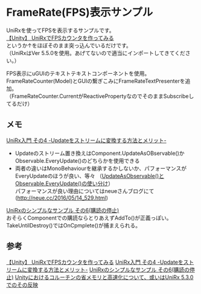 # FrameRate(FPS)表示サンプル
UniRxを使ってFPSを表示するサンプルです。  
[【Unity】 UniRxでFPSカウンタを作ってみる](http://qiita.com/toRisouP/items/1d0682e7a35cdb04bc38])  
というか↑をほぼそのまま突っ込んでいるだけです。  
（UniRxはVer 5.5.0を使用。あげてないので適当にインポートしてきてください。）  

FPS表示にuGUIのテキストテキストコンポーネントを使用。  
FrameRateCounter(Model)とGUIの繋ぎこみにFrameRateTextPresenterを追加。  
（FrameRateCounter.CurrentがReactivePropertyなのでそのままSubscribeしてるだけ）  


## メモ
[UniRx入門 その4 -Updateをストリームに変換する方法とメリット-](http://qiita.com/toRisouP/items/30c576c7b0a99f41fb87#_reference-a601a56d311789502d55)  
- Updateのストリーム置き換えはComponent.UpdateAsOBservable()かObservable.EveryUpdate()のどちらかを使用できる
- 両者の違いはMonoBehaviourを継承するかしないか、パフォーマンスがEveryUpdateのほうが良い、等々
（[UpdateAsObservable()とObservable.EveryUpdate()の使い分け](http://qiita.com/toRisouP/items/30c576c7b0a99f41fb87#updateasobservable%E3%81%A8observableeveryupdate%E3%81%AE%E4%BD%BF%E3%81%84%E5%88%86%E3%81%91)）  
パフォーマンスが良い理由についてはneueさんブログにて(http://neue.cc/2016/05/14_529.html)  

[UniRxのシンプルなサンプル その6(購読の停止)](http://qiita.com/Marimoiro/items/819ddb3e68aab7ee3b95)  
おそらくComponentでの購読ならとりあえずAddTo()が正義っぽい。  
TakeUntilDestroy()ではOnCpmplete()が捕まえられる。  

## 参考
[【Unity】 UniRxでFPSカウンタを作ってみる](http://qiita.com/toRisouP/items/1d0682e7a35cdb04bc38])
[UniRx入門 その4 -Updateをストリームに変換する方法とメリット-](http://qiita.com/toRisouP/items/30c576c7b0a99f41fb87#_reference-a601a56d311789502d55)
[UniRxのシンプルなサンプル その6(購読の停止)](http://qiita.com/Marimoiro/items/819ddb3e68aab7ee3b95)
[Unityにおけるコルーチンの省メモリと高速化について、或いはUniRx 5.3.0でのその反映](http://neue.cc/2016/05/14_529.html)
